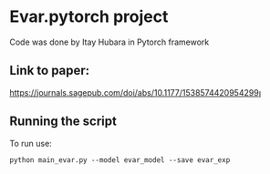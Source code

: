 # Evar.pytorch project
Code was done by Itay Hubara in Pytorch framework 
## Link to paper: 
https://journals.sagepub.com/doi/abs/10.1177/1538574420954299ן

## Running the script 
To run use:
```
python main_evar.py --model evar_model --save evar_exp 
```


